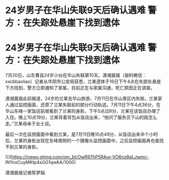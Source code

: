 # 24岁男子在华山失联9天后确认遇难 警方：在失踪处悬崖下找到遗体

# 24岁男子在华山失联9天后确认遇难 警方：在失踪处悬崖下找到遗体

7月20日，山东曹县24岁小伙在华山失联第10天。潇湘晨报（报料微信：xxcbbaoliao）记者从华阴市公安局获悉，兰某遗体于19日下午4点在失踪处悬崖下方找到，警方立即通知了家属，目前正在与家属沟通，死亡原因正在调查。

潇湘晨报此前报道，24岁的兰某去华山旅游，7月11日在华山景区内失联。兰某家人通过监控画面，还原了兰某失联前的部分行动轨迹。7月11日下午4点36分，在华山东峰一家饭店前坡看到了兰某的身影，下午5点过8分，兰某在该饭店办理了入住。晚上10点19分，兰某背着背包从饭店出来，“他问了服务员下山的路怎么走。”兰某母亲于女士说。

最后一次在监控画面中看到兰某，是7月11日晚10点49分，从饭店出来半个小时后，兰某的身影出现在东峰南侧的一个摄像头监控画面中，之后监控画面再也查找不到兰某的身影。

![](https://inews.gtimg.com/om_bt/OwR97hP5RAur-VO6nz8qLJwmc-
lNYosCuyMKtp4xGG1qwAA/1000)

潇湘晨报记者陈梦娟

